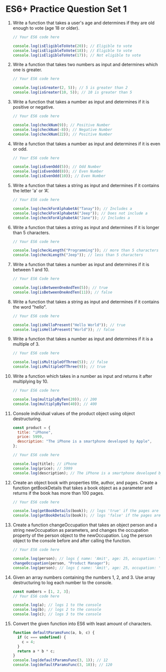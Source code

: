 # ES6+ Practice Question Set 1

1. Write a function that takes a user's age and determines if they are old enough to vote (age 18 or older).

   ```jsx
   // Your ES6 code here

   console.log(isEligibleToVote(20)); // Eligible to vote
   console.log(isEligibleToVote(18)); // Eligible to vote
   console.log(isEligibleToVote(17)); // Not eligible to vote
   ```

2. Write a function that takes two numbers as input and determines which one is greater.

   ```jsx
   // Your ES6 code here

   console.log(isGreater(2, 5)); // 5 is greater than 2
   console.log(isGreater(10, 5)); // 10 is greater than 5
   ```

3. Write a function that takes a number as input and determines if it is positive or negative.

   ```jsx
   // Your ES6 code here

   console.log(checkNum(9)); // Positive Number
   console.log(checkNum(-8)); // Negative Number
   console.log(checkNum(22)); // Positive Number
   ```

4. Write a function that takes a number as input and determines if it is even or odd.

   ```jsx
   // Your ES6 code here

   console.log(isEvenOdd(5)); // Odd Number
   console.log(isEvenOdd(8)); // Even Number
   console.log(isEvenOdd(10)); // Even Number
   ```

5. Write a function that takes a string as input and determines if it contains the letter 'a' or ‘A’.

   ```jsx
   // Your ES6 code here

   console.log(checkForAlphabetA("Tanay")); // Includes a
   console.log(checkForAlphabetA("Jeep")); // Does not include a
   console.log(checkForAlphabetA("Jane")); // Includes a
   ```

6. Write a function that takes a string as input and determines if it is longer than 5 characters.

   ```jsx
   // Your ES6 code here

   console.log(checkLength("Programming")); // more than 5 characters
   console.log(checkLength("Jeep")); // less than 5 characters
   ```

7. Write a function that takes a number as input and determines if it is between 1 and 10.

   ```jsx
   // Your ES6 Code here

   console.log(isBetweenOneAndTen(5)); // true
   console.log(isBetweenOneAndTen(11)); // false
   ```

8. Write a function that takes a string as input and determines if it contains the word "hello".

   ```jsx
   // Your ES6 code here

   console.log(isHelloPresent("Hello World")); // true
   console.log(isHelloPresent("World")); // false
   ```

9. Write a function that takes a number as input and determines if it is a multiple of 3.

   ```jsx
   // Your ES6 code here

   console.log(isMultipleOfThree(5)); // false
   console.log(isMultipleOfThree(9)); // true
   ```

10. Write a function which takes in a number as input and returns it after multiplying by 10.

    ```jsx
    // Your ES6 code here

    console.log(multiplyByTen(20)); // 200
    console.log(multiplyByTen(40)); // 400
    ```

11. Console individual values of the product object using object destructuring.

    ```jsx
    const product = {
      title: "iPhone",
      price: 5999,
      description: "The iPhone is a smartphone developed by Apple",
    };

    // Your ES6 code here

    console.log(title); // iPhone
    console.log(price); // 5999
    console.log(description); // The iPhone is a smartphone developed by Apple
    ```

12. Create an object book with properties title, author, and pages. Create a function getBookDetails that takes a book object as a parameter and returns if the book has more than 100 pages.

    ```jsx
    // Your ES6 code here

    console.log(getBookDetails(book)); // logs 'true' if the pages are above 100
    console.log(getBookDetails(book)); // logs 'false' if the pages are 100 or below
    ```

13. Create a function changeOccupation that takes an object person and a string newOccupation as parameters, and changes the occupation property of the person object to the newOccupation. Log the person object to the console before and after calling the function.

    ```jsx
    // Your ES6 code here

    console.log(person); // logs { name: 'Amit', age: 25, occupation: 'Software Engineer' } to the console
    changeOccupation(person, "Product Manager");
    console.log(person); // logs { name: 'Amit', age: 25, occupation: 'Product Manager' } to the console
    ```

14. Given an array numbers containing the numbers 1, 2, and 3. Use array destructuring to log each number to the console.

    ```jsx
    const numbers = [1, 2, 3];
    // Your ES6 code here

    console.log(a); // logs 1 to the console
    console.log(b); // logs 2 to the console
    console.log(c); // logs 3 to the console
    ```

15. Convert the given function into ES6 with least amount of characters.

    ```jsx
    function defaultParamsFunc(a, b, c) {
      if (c === undefined) {
        c = 4;
      }
      return a * b * c;
    }
    console.log(defaultParamsFunc(3, 1)); // 12
    console.log(defaultParamsFunc(3, 10)); // 120
    ```
